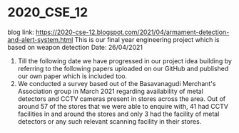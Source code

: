 # 2020_CSE_12
blog link: https://2020-cse-12.blogspot.com/2021/04/armament-detection-and-alert-system.html
This is our final year engineering project which is based on weapon detection
Date: 26/04/2021 
1. Till the following date we have progressed in our project idea building by referring to the following papers uploaded on our GitHub and published our own paper which is included too.
2. We conducted a survey based out of the Basavanagudi Merchant's Association group in March 2021 regarding availability of metal detectors and CCTV cameras present in stores across the area.
Out of around 57 of the stores that we were able to enquire with, 41 had CCTV facilities in and around the stores and only 3 had the facility of metal detectors or any such relevant scanning facility in their stores.
